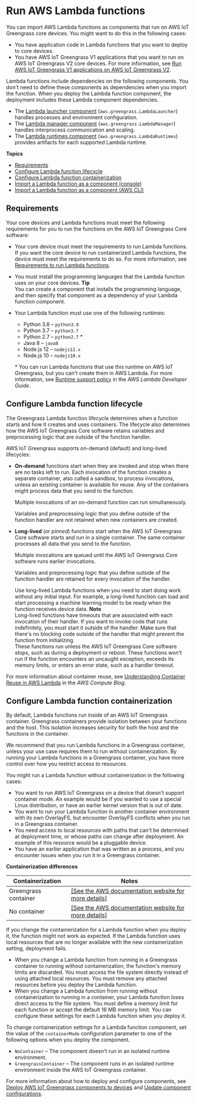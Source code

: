 # Run AWS Lambda functions<a name="run-lambda-functions"></a>

You can import AWS Lambda functions as components that run on AWS IoT Greengrass core devices\. You might want to do this in the following cases:
+ You have application code in Lambda functions that you want to deploy to core devices\.
+ You have AWS IoT Greengrass V1 applications that you want to run on AWS IoT Greengrass V2 core devices\. For more information, see [Run AWS IoT Greengrass V1 applications on AWS IoT Greengrass V2](move-from-v1.md#run-v1-applications)\.

Lambda functions include dependencies on the following components\. You don't need to define these components as dependencies when you import the function\. When you deploy the Lambda function component, the deployment includes these Lambda component dependencies\.
+ The [Lambda launcher component](lambda-launcher-component.md) \(`aws.greengrass.LambdaLauncher`\) handles processes and environment configuration\.
+ The [Lambda manager component](lambda-manager-component.md) \(`aws.greengrass.LambdaManager`\) handles interprocess communication and scaling\.
+ The [Lambda runtimes component](lambda-runtimes-component.md) \(`aws.greengrass.LambdaRuntimes`\) provides artifacts for each supported Lambda runtime\.

**Topics**
+ [Requirements](#run-lambda-functions-requirements)
+ [Configure Lambda function lifecycle](#lambda-lifecycle)
+ [Configure Lambda function containerization](#lambda-containerization)
+ [Import a Lambda function as a component \(console\)](import-lambda-function-console.md)
+ [Import a Lambda function as a component \(AWS CLI\)](import-lambda-function-cli.md)

## Requirements<a name="run-lambda-functions-requirements"></a>

Your core devices and Lambda functions must meet the following requirements for you to run the functions on the AWS IoT Greengrass Core software:
+ <a name="core-device-lambda-function-requirements"></a>Your core device must meet the requirements to run Lambda functions\. If you want the core device to run containerized Lambda functions, the device must meet the requirements to do so\. For more information, see [Requirements to run Lambda functions](setting-up.md#greengrass-v2-lambda-requirements)\.
+ You must install the programming languages that the Lambda function uses on your core devices\.
**Tip**  
You can create a component that installs the programming language, and then specify that component as a dependency of your Lambda function component\.
+ Your Lambda function must use one of the following runtimes:
  + Python 3\.8 – `python3.8`
  + Python 3\.7 – `python3.7`
  + Python 2\.7 – `python2.7` \*
  + Java 8 – `java8`
  + Node\.js 12 – `nodejs12.x`
  + Node\.js 10 – `nodejs10.x`

  \* You can run Lambda functions that use this runtime on AWS IoT Greengrass, but you can't create them in AWS Lambda\. For more information, see [Runtime support policy](https://docs.aws.amazon.com/lambda/latest/dg/runtime-support-policy.html) in the *AWS Lambda Developer Guide*\.

## Configure Lambda function lifecycle<a name="lambda-lifecycle"></a>

The Greengrass Lambda function lifecycle determines when a function starts and how it creates and uses containers\. The lifecycle also determines how the AWS IoT Greengrass Core software retains variables and preprocessing logic that are outside of the function handler\.

AWS IoT Greengrass supports on\-demand \(default\) and long\-lived lifecycles:
+ **On\-demand** functions start when they are invoked and stop when there are no tasks left to run\. Each invocation of the function creates a separate container, also called a sandbox, to process invocations, unless an existing container is available for reuse\. Any of the containers might process data that you send to the function\.

  Multiple invocations of an on\-demand function can run simultaneously\.

  Variables and preprocessing logic that you define outside of the function handler are not retained when new containers are created\.
+ **Long\-lived** \(or *pinned*\) functions start when the AWS IoT Greengrass Core software starts and run in a single container\. The same container processes all data that you send to the function\.

  Multiple invocations are queued until the AWS IoT Greengrass Core software runs earlier invocations\.

  Variables and preprocessing logic that you define outside of the function handler are retained for every invocation of the handler\.

  Use long\-lived Lambda functions when you need to start doing work without any initial input\. For example, a long\-lived function can load and start processing a machine learning model to be ready when the function receives device data\.
**Note**  
Long\-lived functions have timeouts that are associated with each invocation of their handler\. If you want to invoke code that runs indefinitely, you must start it outside of the handler\. Make sure that there's no blocking code outside of the handler that might prevent the function from initializing\.  
These functions run unless the AWS IoT Greengrass Core software stops, such as during a deployment or reboot\. These functions won't run if the function encounters an uncaught exception, exceeds its memory limits, or enters an error state, such as a handler timeout\.

For more information about container reuse, see [Understanding Container Reuse in AWS Lambda](http://aws.amazon.com/blogs/compute/container-reuse-in-lambda/) in the *AWS Compute Blog*\.

## Configure Lambda function containerization<a name="lambda-containerization"></a>

By default, Lambda functions run inside of an AWS IoT Greengrass container\. Greengrass containers provide isolation between your functions and the host\. This isolation increases security for both the host and the functions in the container\.

We recommend that you run Lambda functions in a Greengrass container, unless your use case requires them to run without containerization\. By running your Lambda functions in a Greengrass container, you have more control over how you restrict access to resources\.

You might run a Lambda function without containerization in the following cases:
+ You want to run AWS IoT Greengrass on a device that doesn't support container mode\. An example would be if you wanted to use a special Linux distribution, or have an earlier kernel version that is out of date\.
+ You want to run your Lambda function in another container environment with its own OverlayFS, but encounter OverlayFS conflicts when you run in a Greengrass container\.
+ You need access to local resources with paths that can't be determined at deployment time, or whose paths can change after deployment\. An example of this resource would be a pluggable device\.
+ You have an earlier application that was written as a process, and you encounter issues when you run it in a Greengrass container\.


**Containerization differences**  

| Containerization | Notes | 
| --- | --- | 
|  Greengrass container  |  [\[See the AWS documentation website for more details\]](http://docs.aws.amazon.com/greengrass/v2/developerguide/run-lambda-functions.html)  | 
|  No container  |  [\[See the AWS documentation website for more details\]](http://docs.aws.amazon.com/greengrass/v2/developerguide/run-lambda-functions.html)  | 

If you change the containerization for a Lambda function when you deploy it, the function might not work as expected\. If the Lambda function uses local resources that are no longer available with the new containerization setting, deployment fails\.
+ When you change a Lambda function from running in a Greengrass container to running without containerization, the function's memory limits are discarded\. You must access the file system directly instead of using attached local resources\. You must remove any attached resources before you deploy the Lambda function\.
+ When you change a Lambda function from running without containerization to running in a container, your Lambda function loses direct access to the file system\. You must define a memory limit for each function or accept the default 16 MB memory limit\. You can configure these settings for each Lambda function when you deploy it\.

To change containerization settings for a Lambda function component, set the value of the `containerMode` configuration parameter to one of the following options when you deploy the component\.<a name="lambda-function-component-container-mode-parameter"></a>
+ `NoContainer` – The component doesn't run in an isolated runtime environment\.
+ `GreengrassContainer` – The component runs in an isolated runtime environment inside the AWS IoT Greengrass container\.

For more information about how to deploy and configure components, see [Deploy AWS IoT Greengrass components to devices](manage-deployments.md) and [Update component configurations](update-component-configurations.md)\.